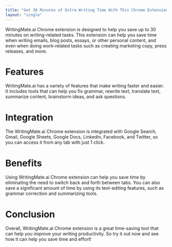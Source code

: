 ```yaml
---
title: "Get 30 Minutes of Extra Writing Time With This Chrome Extension"
layout: "single"
---
```


WritingMate.ai Chrome extension is designed to help you save up to 30 minutes on writing-related tasks. This extension can help you save time when writing emails, blog posts, essays, or other personal content, and even when doing work-related tasks such as creating marketing copy, press releases, and more.

# Features
WritingMate.ai has a variety of features that make writing faster and easier. It includes tools that can help you fix grammar, rewrite text, translate text, summarize content, brainstorm ideas, and ask questions.

# Integration
The WritingMate.ai Chrome extension is integrated with Google Search, Gmail, Google Sheets, Google Docs, Linkedin, Facebook, and Twitter, so you can access it from any tab with just 1 click.

# Benefits
Using WritingMate.ai Chrome extension can help you save time by eliminating the need to switch back and forth between tabs. You can also save a significant amount of time by using its text-editing features, such as grammar correction and summarizing tools.

# Conclusion
Overall, WritingMate.ai Chrome extension is a great time-saving tool that can help you improve your writing productivity. So try it out now and see how it can help you save time and effort!
